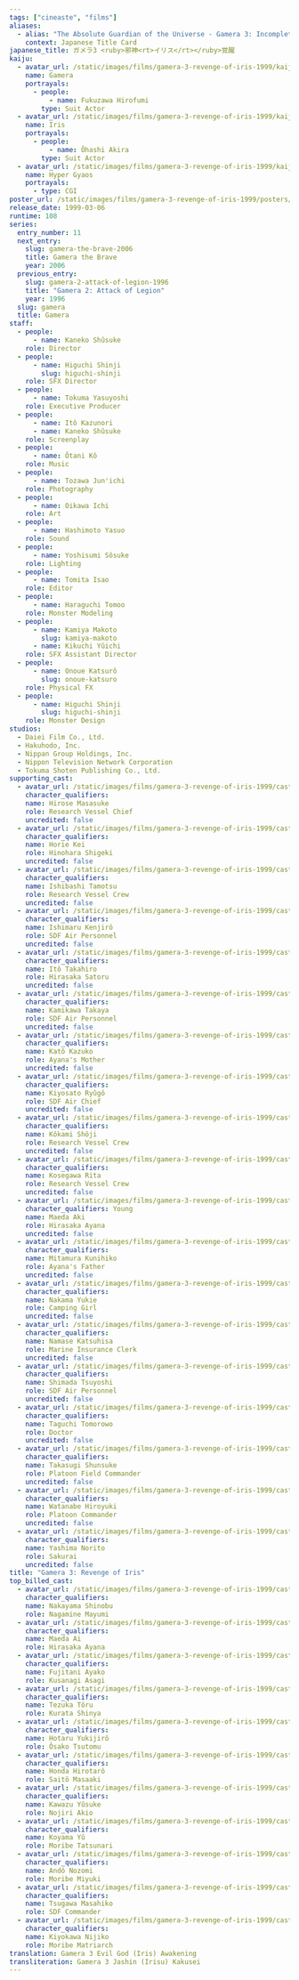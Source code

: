```yaml
---
tags: ["cineaste", "films"]
aliases:
  - alias: "The Absolute Guardian of the Universe - Gamera 3: Incomplete Struggle"
    context: Japanese Title Card
japanese_title: ガメラ3 <ruby>邪神<rt>イリス</rt></ruby>覚醒
kaiju:
  - avatar_url: /static/images/films/gamera-3-revenge-of-iris-1999/kaiju-avatars/hirofumi-fukuzawa-0.jpg
    name: Gamera
    portrayals:
      - people:
          - name: Fukuzawa Hirofumi
        type: Suit Actor
  - avatar_url: /static/images/films/gamera-3-revenge-of-iris-1999/kaiju-avatars/akira-ohashi-0.jpg
    name: Iris
    portrayals:
      - people:
          - name: Ôhashi Akira
        type: Suit Actor
  - avatar_url: /static/images/films/gamera-3-revenge-of-iris-1999/kaiju-avatars/hyper-gyaos.jpg
    name: Hyper Gyaos
    portrayals:
      - type: CGI
poster_url: /static/images/films/gamera-3-revenge-of-iris-1999/posters/poster.jpg
release_date: 1999-03-06
runtime: 108
series:
  entry_number: 11
  next_entry:
    slug: gamera-the-brave-2006
    title: Gamera the Brave
    year: 2006
  previous_entry:
    slug: gamera-2-attack-of-legion-1996
    title: "Gamera 2: Attack of Legion"
    year: 1996
  slug: gamera
  title: Gamera
staff:
  - people:
      - name: Kaneko Shûsuke
    role: Director
  - people:
      - name: Higuchi Shinji
        slug: higuchi-shinji
    role: SFX Director
  - people:
      - name: Tokuma Yasuyoshi
    role: Executive Producer
  - people:
      - name: Itô Kazunori
      - name: Kaneko Shûsuke
    role: Screenplay
  - people:
      - name: Ôtani Kô
    role: Music
  - people:
      - name: Tozawa Jun'ichi
    role: Photography
  - people:
      - name: Oikawa Ichi
    role: Art
  - people:
      - name: Hashimoto Yasuo
    role: Sound
  - people:
      - name: Yoshisumi Sôsuke
    role: Lighting
  - people:
      - name: Tomita Isao
    role: Editor
  - people:
      - name: Haraguchi Tomoo
    role: Monster Modeling
  - people:
      - name: Kamiya Makoto
        slug: kamiya-makoto
      - name: Kikuchi Yûichi
    role: SFX Assistant Director
  - people:
      - name: Onoue Katsurô
        slug: onoue-katsuro
    role: Physical FX
  - people:
      - name: Higuchi Shinji
        slug: higuchi-shinji
    role: Monster Design
studios:
  - Daiei Film Co., Ltd.
  - Hakuhodo, Inc.
  - Nippan Group Holdings, Inc.
  - Nippon Television Network Corporation
  - Tokuma Shoten Publishing Co., Ltd.
supporting_cast:
  - avatar_url: /static/images/films/gamera-3-revenge-of-iris-1999/cast-avatars/masasuke-hirose-0.jpg
    character_qualifiers:
    name: Hirose Masasuke
    role: Research Vessel Chief
    uncredited: false
  - avatar_url: /static/images/films/gamera-3-revenge-of-iris-1999/cast-avatars/kei-horiei-0.jpg
    character_qualifiers:
    name: Horie Kei
    role: Hinohara Shigeki
    uncredited: false
  - avatar_url: /static/images/films/gamera-3-revenge-of-iris-1999/cast-avatars/tamotsu-ishibashi-0.jpg
    character_qualifiers:
    name: Ishibashi Tamotsu
    role: Research Vessel Crew
    uncredited: false
  - avatar_url: /static/images/films/gamera-3-revenge-of-iris-1999/cast-avatars/kenjiro-ishimaru-0.jpg
    character_qualifiers:
    name: Ishimaru Kenjirô
    role: SDF Air Personnel
    uncredited: false
  - avatar_url: /static/images/films/gamera-3-revenge-of-iris-1999/cast-avatars/takahiro-ito-0.jpg
    character_qualifiers:
    name: Itô Takahiro
    role: Hirasaka Satoru
    uncredited: false
  - avatar_url: /static/images/films/gamera-3-revenge-of-iris-1999/cast-avatars/takaya-kamikawa-0.jpg
    character_qualifiers:
    name: Kamikawa Takaya
    role: SDF Air Personnel
    uncredited: false
  - avatar_url: /static/images/films/gamera-3-revenge-of-iris-1999/cast-avatars/kazuko-kato-0.jpg
    character_qualifiers:
    name: Katô Kazuko
    role: Ayana's Mother
    uncredited: false
  - avatar_url: /static/images/films/gamera-3-revenge-of-iris-1999/cast-avatars/ryugo-kiyosato-0.jpg
    character_qualifiers:
    name: Kiyosato Ryûgô
    role: SDF Air Chief
    uncredited: false
  - avatar_url: /static/images/films/gamera-3-revenge-of-iris-1999/cast-avatars/shoji-kokami-0.jpg
    character_qualifiers:
    name: Kôkami Shôji
    role: Research Vessel Crew
    uncredited: false
  - avatar_url: /static/images/films/gamera-3-revenge-of-iris-1999/cast-avatars/rita-kosegawa-0.jpg
    character_qualifiers:
    name: Kosegawa Rita
    role: Research Vessel Crew
    uncredited: false
  - avatar_url: /static/images/films/gamera-3-revenge-of-iris-1999/cast-avatars/aki-maeda-0.jpg
    character_qualifiers: Young
    name: Maeda Aki
    role: Hirasaka Ayana
    uncredited: false
  - avatar_url: /static/images/films/gamera-3-revenge-of-iris-1999/cast-avatars/kunihiko-mitamura-0.jpg
    character_qualifiers:
    name: Mitamura Kunihiko
    role: Ayana's Father
    uncredited: false
  - avatar_url: /static/images/films/gamera-3-revenge-of-iris-1999/cast-avatars/yukie-nakama-0.jpg
    character_qualifiers:
    name: Nakama Yukie
    role: Camping Girl
    uncredited: false
  - avatar_url: /static/images/films/gamera-3-revenge-of-iris-1999/cast-avatars/katsuhisa-namase-0.jpg
    character_qualifiers:
    name: Namase Katsuhisa
    role: Marine Insurance Clerk
    uncredited: false
  - avatar_url: /static/images/films/gamera-3-revenge-of-iris-1999/cast-avatars/tsuyoshi-shimada-0.jpg
    character_qualifiers:
    name: Shimada Tsuyoshi
    role: SDF Air Personnel
    uncredited: false
  - avatar_url: /static/images/films/gamera-3-revenge-of-iris-1999/cast-avatars/tomorowo-taguchi-0.jpg
    character_qualifiers:
    name: Taguchi Tomorowo
    role: Doctor
    uncredited: false
  - avatar_url: /static/images/films/gamera-3-revenge-of-iris-1999/cast-avatars/shunsuke-takasugi-0.jpg
    character_qualifiers:
    name: Takasugi Shunsuke
    role: Platoon Field Commander
    uncredited: false
  - avatar_url: /static/images/films/gamera-3-revenge-of-iris-1999/cast-avatars/hiroyuki-watanabe-0.jpg
    character_qualifiers:
    name: Watanabe Hiroyuki
    role: Platoon Commander
    uncredited: false
  - avatar_url: /static/images/films/gamera-3-revenge-of-iris-1999/cast-avatars/norito-yashima-0.jpg
    character_qualifiers:
    name: Yashima Norito
    role: Sakurai
    uncredited: false
title: "Gamera 3: Revenge of Iris"
top_billed_cast:
  - avatar_url: /static/images/films/gamera-3-revenge-of-iris-1999/cast-avatars/shinobu-nakayama-0.jpg
    character_qualifiers:
    name: Nakayama Shinobu
    role: Nagamine Mayumi
  - avatar_url: /static/images/films/gamera-3-revenge-of-iris-1999/cast-avatars/ai-maeda-0.jpg
    character_qualifiers:
    name: Maeda Ai
    role: Hirasaka Ayana
  - avatar_url: /static/images/films/gamera-3-revenge-of-iris-1999/cast-avatars/ayako-fujitani-0.jpg
    character_qualifiers:
    name: Fujitani Ayako
    role: Kusanagi Asagi
  - avatar_url: /static/images/films/gamera-3-revenge-of-iris-1999/cast-avatars/toru-tezuka-0.jpg
    character_qualifiers:
    name: Tezuka Tôru
    role: Kurata Shinya
  - avatar_url: /static/images/films/gamera-3-revenge-of-iris-1999/cast-avatars/yukijiro-hotaru-0.jpg
    character_qualifiers:
    name: Hotaru Yukijirô
    role: Ôsako Tsutomu
  - avatar_url: /static/images/films/gamera-3-revenge-of-iris-1999/cast-avatars/hirotaro-honda-0.jpg
    character_qualifiers:
    name: Honda Hirotarô
    role: Saitô Masaaki
  - avatar_url: /static/images/films/gamera-3-revenge-of-iris-1999/cast-avatars/yusuke-kawazu-0.jpg
    character_qualifiers:
    name: Kawazu Yûsuke
    role: Nojiri Akio
  - avatar_url: /static/images/films/gamera-3-revenge-of-iris-1999/cast-avatars/yu-koyama-0.jpg
    character_qualifiers:
    name: Koyama Yû
    role: Moribe Tatsunari
  - avatar_url: /static/images/films/gamera-3-revenge-of-iris-1999/cast-avatars/nozomi-ando-0.jpg
    character_qualifiers:
    name: Andô Nozomi
    role: Moribe Miyuki
  - avatar_url: /static/images/films/gamera-3-revenge-of-iris-1999/cast-avatars/masahiko-tsugawa-0.jpg
    character_qualifiers:
    name: Tsugawa Masahiko
    role: SDF Commander
  - avatar_url: /static/images/films/gamera-3-revenge-of-iris-1999/cast-avatars/nijiko-kiyokawa-0.jpg
    character_qualifiers:
    name: Kiyokawa Nijiko
    role: Moribe Matriarch
translation: Gamera 3 Evil God (Iris) Awakening
transliteration: Gamera 3 Jashin (Irisu) Kakusei
---
```


